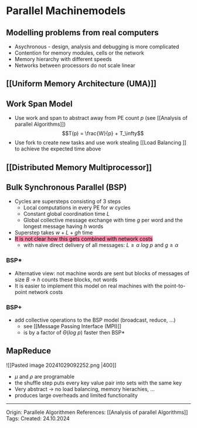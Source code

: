 # Parallel Machinemodels

## Modelling problems from real computers

- Asychronous - design, analysis and debugging is more complicated
- Contention for memory modules, cells or the network
- Memory hierarchy with different speeds
- Networks between processors do not scale linear

## [[Uniform Memory Architecture (UMA)]]

## Work Span Model

- Use work and span to abstract away from PE count $p$ (see [[Analysis of parallel Algorithms]])
$$T(p) = \frac{W}{p} + T_\infty$$
- Use fork to create new tasks and use work stealing [[Load Balancing ]] to achieve the expected time above

## [[Distributed Memory Multiprocessor]]

## Bulk Synchronous Parallel (BSP)

- Cycles are supersteps consisting of 3 steps
	- Local computations in every PE for $w$ cycles
	- Constant global coordination time $L$
	- Global collective message exchange with time $g$ per word and the longest message having $h$ words
- Superstep takes $w + L + gh$ time
- <mark style="background: #FF5582A6;">It is not clear how this gets combined with network costs</mark>
	- with naive direct delivery of all messages: $L \geq \alpha\ log\ p$ and $g \geq \alpha$

### BSP*

- Alternative view: not machine words are sent but blocks of messages of size $B$ -> $h$ counts these blocks, not words
- It is easier to implement this model on real machines with the point-to-point network costs

### BSP+

- add collective operations to the BSP model (broadcast, reduce, ...) 
	- see [[Message Passing Interface (MPI)]]
	- is by a factor of $\Theta(log\ p)$ faster then BSP*

## MapReduce

![[Pasted image 20241029092252.png |400]]
- $\mu$ and $\rho$ are programable
- the shuffle step puts every key value pair into sets with the same key
- Very abstract -> no load balancing, memory hierachies, ...
- produces large overheads and limited functionality

---

Origin: Parallele Algorithmen
References: [[Analysis of parallel Algorithms]]
Tags: 
Created: 24.10.2024

